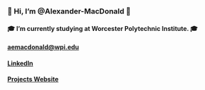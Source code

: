 ### :wave: Hi, I’m @Alexander-MacDonald :wave:
#### :mortar_board: I’m currently studying at Worcester Polytechnic Institute. :mortar_board:
#### aemacdonald@wpi.edu
#### [LinkedIn](https://www.linkedin.com/in/alexander-macdonald-39a556235/)
#### [Projects Website](https://alexander-macdonald.github.io/)

